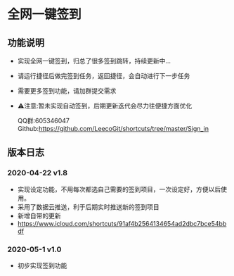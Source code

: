 # 全网一键签到

## 功能说明

* 实现全网一键签到，归总了很多签到跳转，持续更新中...
* 请运行捷径后做完签到任务，返回捷径，会自动进行下一步任务
* 需要更多签到功能，请加群提交需求
* ⚠️注意:暂未实现自动签到，后期更新迭代会尽力往便捷方面优化

  QQ群:605346047
  Github:https://github.com/LeecoGit/shortcuts/tree/master/Sign_in

## 版本日志

### 2020-04-22 v1.8
* 实现设定功能，不用每次都选自己需要的签到项目，一次设定好，方便以后使用。
* 采用了数据云推送，利于后期实时推送新的签到项目
* 新增自带的更新
* https://www.icloud.com/shortcuts/91af4b2564134654ad2dbc7bce54bbdf

### 2020-05-1 v1.0
* 初步实现签到功能
